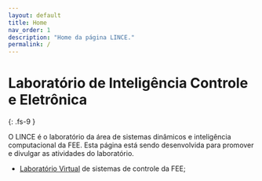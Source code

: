 ```yaml
---
layout: default
title: Home
nav_order: 1
description: "Home da página LINCE."
permalink: /
---
```


# Laboratório de Inteligência Controle e Eletrônica
{: .fs-9 }

O LINCE é o laboratório da área de sistemas dinâmicos e inteligência computacional da FEE. Esta página está sendo desenvolvida para promover e divulgar as atividades do laboratório.


- [Laboratório Virtual](https://raphateixeira.github.io/LabVirtual/) de sistemas de controle da FEE;

